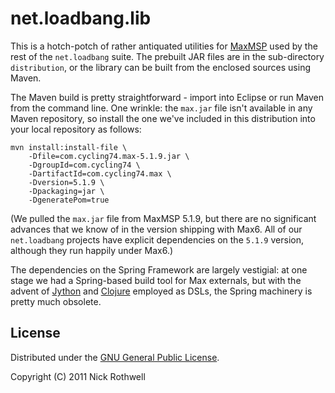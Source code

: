 # net.loadbang.lib

This is a hotch-potch of rather antiquated utilities for [MaxMSP][max] used
by the rest of the `net.loadbang` suite. The prebuilt JAR files are in
the sub-directory `distribution`, or the library can be built from the
enclosed sources using Maven.

The Maven build is pretty straightforward - import into Eclipse or run
Maven from the command line. One wrinkle: the `max.jar` file isn't
available in any Maven repository, so install the one we've included
in this distribution into your local repository as follows:

	mvn install:install-file \
	    -Dfile=com.cycling74.max-5.1.9.jar \
	    -DgroupId=com.cycling74 \
	    -DartifactId=com.cycling74.max \
	    -Dversion=5.1.9 \
	    -Dpackaging=jar \
	    -DgeneratePom=true

(We pulled the `max.jar` file from MaxMSP 5.1.9, but there are no
significant advances that we know of in the version shipping with
Max6. All of our `net.loadbang` projects have explicit dependencies on
the `5.1.9` version, although they run happily under Max6.)

The dependencies on the Spring Framework are largely vestigial: at one
stage we had a Spring-based build tool for Max externals, but with the
advent of [Jython][jython] and [Clojure][clojure] employed as DSLs,
the Spring machinery is pretty much obsolete.

## License

Distributed under the [GNU General Public License][gpl].

Copyright (C) 2011 Nick Rothwell

[max]: http://cycling74.com/products/max/
[jython]: https://github.com/cassiel/net.loadbang.jython
[clojure]: https://github.com/cassiel/net.loadbang.clojure
[gpl]: http://www.gnu.org/copyleft/gpl.html
